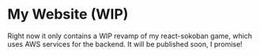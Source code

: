 # My Website (WIP)

Right now it only contains a WIP revamp of my react-sokoban game, which uses AWS services for the backend. It will be published soon, I promise!
